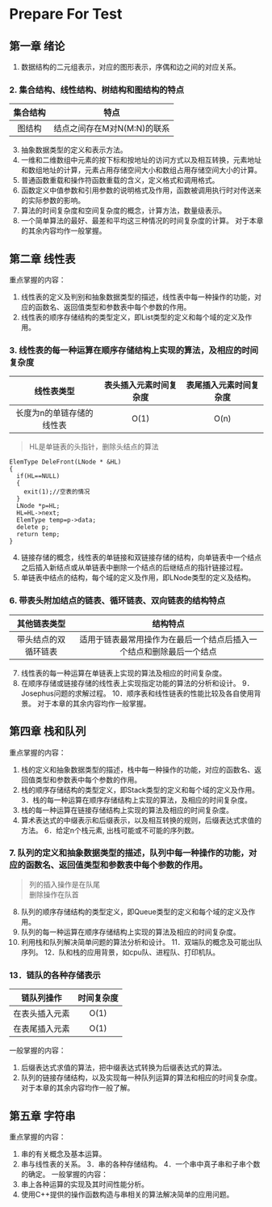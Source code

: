 
# Prepare For Test
## 第一章  绪论

1. 数据结构的二元组表示，对应的图形表示，序偶和边之间的对应关系。
### 2. 集合结构、线性结构、树结构和图结构的特点

|集合结构|特点|
|:---:|:---:|
|图结构|结点之间存在M对N(M:N)的联系|

3. 抽象数据类型的定义和表示方法。
4. 一维和二维数组中元素的按下标和按地址的访问方式以及相互转换，元素地址和数组地址的计算，元素占用存储空间大小和数组占用存储空间大小的计算。
5. 普通函数重载和操作符函数重载的含义，定义格式和调用格式。
6. 函数定义中值参数和引用参数的说明格式及作用，函数被调用执行时对传送来的实际参数的影响。
7. 算法的时间复杂度和空间复杂度的概念，计算方法，数量级表示。
8. 一个简单算法的最好、最差和平均这三种情况的时间复杂度的计算。
对于本章的其余内容均作一般掌握。

## 第二章  线性表
重点掌握的内容：
1. 线性表的定义及判别和抽象数据类型的描述，线性表中每一种操作的功能，对应的函数名、返回值类型和参数表中每个参数的作用。
2. 线性表的顺序存储结构的类型定义，即List类型的定义和每个域的定义及作用。
### 3. 线性表的每一种运算在顺序存储结构上实现的算法，及相应的时间复杂度


|线性表类型|表头插入元素时间复杂度|表尾插入元素时间复杂度|
|:----:|:-----:|:-----:|
|长度为n的单链存储的线性表|O(1)|O(n)|

>HL是单链表的头指针，删除头结点的算法  

```
ElemType DeleFront(LNode * &HL)
{
  if(HL==NULL)
  {
    exit(1);//空表的情况
  }
  LNode *p=HL;
  HL=HL->next;
  ElemType temp=p->data;
  delete p;
  return temp;
}
```

4. 链接存储的概念，线性表的单链接和双链接存储的结构，向单链表中一个结点之后插入新结点或从单链表中删除一个结点的后继结点的指针链接过程。
5. 单链表中结点的结构，每个域的定义及作用，即LNode类型的定义及结构。
### 6. 带表头附加结点的链表、循环链表、双向链表的结构特点

|其他链表类型|结构特点|
|:---:|:---:|
|带头结点的双循环链表|适用于链表最常用操作为在最后一个结点后插入一个结点和删除最后一个结点|


7. 线性表的每一种运算在单链表上实现的算法及相应的时间复杂度。
8. 在顺序存储或链接存储的线性表上实现指定功能的算法的分析和设计。
9．Josephus问题的求解过程。
10．顺序表和线性链表的性能比较及各自使用背景。
对于本章的其余内容均作一般掌握。



## 第四章  栈和队列
重点掌握的内容：
1. 栈的定义和抽象数据类型的描述，栈中每一种操作的功能，对应的函数名、返回值类型和参数表中每个参数的作用。
2. 栈的顺序存储结构的类型定义，即Stack类型的定义和每个域的定义及作用。
3．栈的每一种运算在顺序存储结构上实现的算法，及相应的时间复杂度。
4. 栈的每一种运算在链接存储结构上实现的算法及相应的时间复杂度。
5. 算术表达式的中缀表示和后缀表示，以及相互转换的规则，后缀表达式求值的方法。
6．给定n个栈元素, 出栈可能或不可能的序列数。
### 7. 队列的定义和抽象数据类型的描述，队列中每一种操作的功能，对应的函数名、返回值类型和参数表中每个参数的作用。

>列的插入操作是在队尾  
删除操作在队首

8. 队列的顺序存储结构的类型定义，即Queue类型的定义和每个域的定义及作用。
9. 队列的每一种运算在顺序存储结构上实现的算法及相应的时间复杂度。
10. 利用栈和队列解决简单问题的算法分析和设计。
11．双端队的概念及可能出队序列。
12．队和栈的应用背景，如cpu队、进程队、打印机队。
### 13．链队的各种存储表示

|链队列操作|时间复杂度|
|:----:|:----:|
|在表头插入元素|O(1)|
|在表尾插入元素|O(1)|



一般掌握的内容：
1. 后缀表达式求值的算法，把中缀表达式转换为后缀表达式的算法。
2. 队列的链接存储结构，以及实现每一种队列运算的算法和相应的时间复杂度。
对于本章的其余内容均作一般了解。

## 第五章  字符串
重点掌握的内容：
1. 串的有关概念及基本运算。
2. 串与线性表的关系。
3．串的各种存储结构。
4．一个串中真子串和子串个数的确定。
一般掌握的内容：
1. 串上各种运算的实现及其时间性能分析。
2. 使用C++提供的操作函数构造与串相关的算法解决简单的应用问题。
